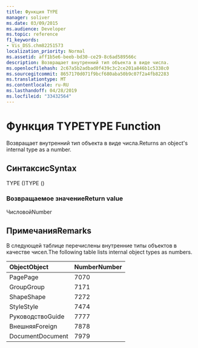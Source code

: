 ```yaml
---
title: Функция TYPE
manager: soliver
ms.date: 03/09/2015
ms.audience: Developer
ms.topic: reference
f1_keywords:
- Vis_DSS.chm82251573
localization_priority: Normal
ms.assetid: aff1b5e6-beeb-bd30-ce29-8c6ad589566c
description: Возвращает внутренний тип объекта в виде числа.
ms.openlocfilehash: 2c67a5b2adbad0f439c3c2ce201a846b1c5338c0
ms.sourcegitcommit: 8657170d071f9bcf680aba50b9c07f2a4fb82283
ms.translationtype: MT
ms.contentlocale: ru-RU
ms.lasthandoff: 04/28/2019
ms.locfileid: "33432564"
---
```

# <a name="type-function"></a><span data-ttu-id="76293-103">Функция TYPE</span><span class="sxs-lookup"><span data-stu-id="76293-103">TYPE Function</span></span>

<span data-ttu-id="76293-104">Возвращает внутренний тип объекта в виде числа.</span><span class="sxs-lookup"><span data-stu-id="76293-104">Returns an object's internal type as a number.</span></span> 
  
## <a name="syntax"></a><span data-ttu-id="76293-105">Синтаксис</span><span class="sxs-lookup"><span data-stu-id="76293-105">Syntax</span></span>

<span data-ttu-id="76293-106">TYPE ()</span><span class="sxs-lookup"><span data-stu-id="76293-106">TYPE ()</span></span>
  
### <a name="return-value"></a><span data-ttu-id="76293-107">Возвращаемое значение</span><span class="sxs-lookup"><span data-stu-id="76293-107">Return value</span></span>

<span data-ttu-id="76293-108">Числовой</span><span class="sxs-lookup"><span data-stu-id="76293-108">Number</span></span>
  
## <a name="remarks"></a><span data-ttu-id="76293-109">Примечания</span><span class="sxs-lookup"><span data-stu-id="76293-109">Remarks</span></span>

<span data-ttu-id="76293-110">В следующей таблице перечислены внутренние типы объектов в качестве чисел.</span><span class="sxs-lookup"><span data-stu-id="76293-110">The following table lists internal object types as numbers.</span></span>
  
|<span data-ttu-id="76293-111">**Object**</span><span class="sxs-lookup"><span data-stu-id="76293-111">**Object**</span></span>|<span data-ttu-id="76293-112">**Number**</span><span class="sxs-lookup"><span data-stu-id="76293-112">**Number**</span></span>|
|:-----|:-----|
|<span data-ttu-id="76293-113">Page</span><span class="sxs-lookup"><span data-stu-id="76293-113">Page</span></span>  <br/> |<span data-ttu-id="76293-114">70</span><span class="sxs-lookup"><span data-stu-id="76293-114">70</span></span>  <br/> |
|<span data-ttu-id="76293-115">Group</span><span class="sxs-lookup"><span data-stu-id="76293-115">Group</span></span>  <br/> |<span data-ttu-id="76293-116">71</span><span class="sxs-lookup"><span data-stu-id="76293-116">71</span></span>  <br/> |
|<span data-ttu-id="76293-117">Shape</span><span class="sxs-lookup"><span data-stu-id="76293-117">Shape</span></span>  <br/> |<span data-ttu-id="76293-118">72</span><span class="sxs-lookup"><span data-stu-id="76293-118">72</span></span>  <br/> |
|<span data-ttu-id="76293-119">Style</span><span class="sxs-lookup"><span data-stu-id="76293-119">Style</span></span>  <br/> |<span data-ttu-id="76293-120">74</span><span class="sxs-lookup"><span data-stu-id="76293-120">74</span></span>  <br/> |
|<span data-ttu-id="76293-121">Руководство</span><span class="sxs-lookup"><span data-stu-id="76293-121">Guide</span></span>  <br/> |<span data-ttu-id="76293-122">77</span><span class="sxs-lookup"><span data-stu-id="76293-122">77</span></span>  <br/> |
|<span data-ttu-id="76293-123">Внешняя</span><span class="sxs-lookup"><span data-stu-id="76293-123">Foreign</span></span>  <br/> |<span data-ttu-id="76293-124">78</span><span class="sxs-lookup"><span data-stu-id="76293-124">78</span></span>  <br/> |
|<span data-ttu-id="76293-125">Document</span><span class="sxs-lookup"><span data-stu-id="76293-125">Document</span></span>  <br/> |<span data-ttu-id="76293-126">79</span><span class="sxs-lookup"><span data-stu-id="76293-126">79</span></span>  <br/> |
   

